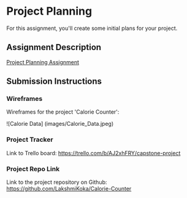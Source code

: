 # Project Planning
For this assignment, you'll create some initial plans for your project.

## Assignment Description
[Project Planning Assignment](https://education.launchcode.org/liftoff/modules/assignments/project-planning)

## Submission Instructions

### Wireframes

Wireframes for the project 'Calorie Counter':

![Calorie Data] (images/Calorie_Data.jpeg)



### Project Tracker

Link to Trello board: https://trello.com/b/AJ2xhFRY/capstone-project

### Project Repo Link

Link to the project repository on Github: https://github.com/LakshmiKoka/Calorie-Counter
